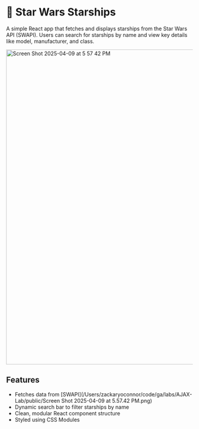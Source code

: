 # 🚀 Star Wars Starships

A simple React app that fetches and displays starships from the Star Wars API (SWAPI). Users can search for starships by name and view key details like model, manufacturer, and class.

<img width="848" alt="Screen Shot 2025-04-09 at 5 57 42 PM" src="https://github.com/user-attachments/assets/6805a21c-75e7-4a27-9e3a-46d8654a58b2" /><!-- Add a screenshot of your app and rename the file accordingly -->

## Features
- Fetches data from [SWAPI](/Users/zackaryoconnor/code/ga/labs/AJAX-Lab/public/Screen Shot 2025-04-09 at 5.57.42 PM.png)
- Dynamic search bar to filter starships by name
- Clean, modular React component structure
- Styled using CSS Modules
